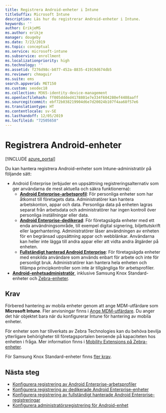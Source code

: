 ```yaml
---
title: Registrera Android-enheter i Intune
titleSuffix: Microsoft Intune
description: Läs hur du registrerar Android-enheter i Intune.
keywords: ''
author: ErikjeMS
ms.author: erikje
manager: dougeby
ms.date: 7/23/2019
ms.topic: conceptual
ms.service: microsoft-intune
ms.subservice: enrollment
ms.localizationpriority: high
ms.technology: ''
ms.assetid: f276d98c-b077-452a-8835-41919d674db5
ms.reviewer: chmaguir
ms.suite: ems
search.appverid: MET150
ms.custom: seodec18
ms.collection: M365-identity-device-management
ms.openlocfilehash: ff005ddded4178801e7e334f604280ef4408aaff
ms.sourcegitcommit: ebf72b038219904d6e7d20024b107f4aa68f57e6
ms.translationtype: HT
ms.contentlocale: sv-SE
ms.lasthandoff: 12/05/2019
ms.locfileid: "72505658"
---
```

# <a name="enroll-android-devices"></a>Registrera Android-enheter

[!INCLUDE [azure_portal](../includes/azure_portal.md)]

Du kan hantera registrera Android-enheter som Intune-administratör på följande sätt:
- Android Enterprise (erbjuder en uppsättning registreringsalternativ som ger användarna de mest aktuella och säkra funktionerna):
    - [**Android Enterprise-arbetsprofil**](android-work-profile-enroll.md): För personliga enheter som har åtkomst till företagets data. Administratörer kan hantera arbetskonton, appar och data. Personliga data på enheten lagras separat från arbetsdata och administratörer har ingen kontroll över personliga inställningar eller data. 
    - [**Android Enterprise-dedikerad**](android-kiosk-enroll.md): För företagsägda enheter med ett enda användningsområde, till exempel digital signering, biljettutskrift eller lagerhantering. Administratörer låser användningen av enheten för en begränsad uppsättning appar och webblänkar. Användarna kan heller inte lägga till andra appar eller att vidta andra åtgärder på enheten.
    - [**Fullständigt hanterad Android Enterprise**](android-fully-managed-enroll.md): För företagsägda enheter med enskilda användare som används enbart för arbete och inte för personligt bruk. Administratörer kan hantera hela enheten och tillämpa principkontroller som inte är tillgängliga för arbetsprofiler. 
- [**Android-enhetsadministratör**](android-enroll-device-administrator.md), inklusive Samsung Knox Standard-enheter och [Zebra-enheter](../configuration/android-zebra-mx-overview.md). 

## <a name="prerequisites"></a>Krav

Förbered hantering av mobila enheter genom att ange MDM-utfärdare som **Microsoft Intune**. Fler anvisningar finns i [Ange MDM-utfärdare](../fundamentals/mdm-authority-set.md). Du anger det här objektet bara när du konfigurerar Intune för hantering av mobila enheter.

För enheter som har tillverkats av Zebra Technologies kan du behöva bevilja ytterligare behörigheter till företagsportalen beroende på kapaciteten hos enheten i fråga. Mer information finns i [Mobility Extensions på Zebra-enheter](../configuration/android-zebra-mx-overview.md).

För Samsung Knox Standard-enheter finns [fler krav](android-samsung-knox-mobile-enroll.md).

## <a name="next-steps"></a>Nästa steg

- [Konfigurera registrering av Android Enterprise-arbetsprofiler](android-work-profile-enroll.md)
- [Konfigurera registrering av dedikerade Android Enterprise-enheter](android-kiosk-enroll.md)
- [Konfigurera registrering av fullständigt hanterade Android Enterprise-registreringar](android-fully-managed-enroll.md)
- [Konfigurera administratörsregistrering för Android-enhet](android-enroll-device-administrator.md)

